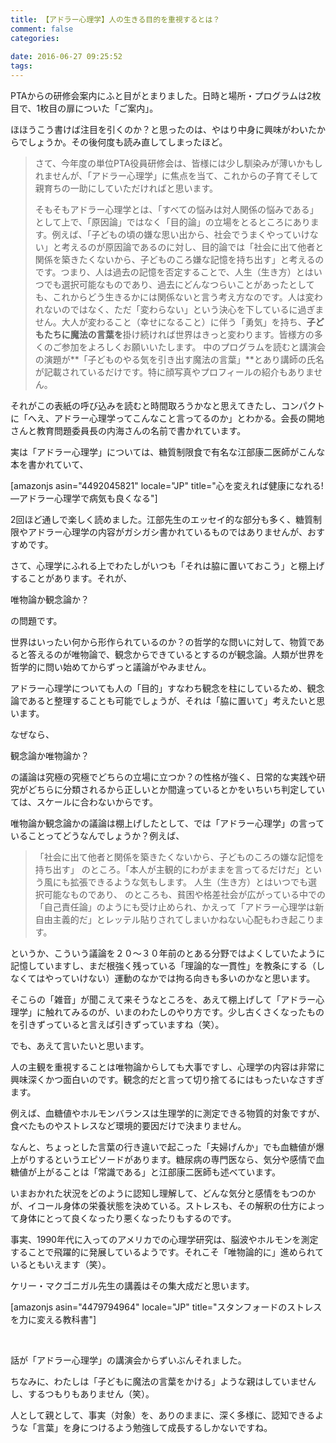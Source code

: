```yaml
---
title: 【アドラー心理学】人の生きる目的を重視するとは？
comment: false
categories:
   
date: 2016-06-27 09:25:52
tags:
---
```


PTAからの研修会案内にふと目がとまりました。日時と場所・プログラムは2枚目で、1枚目の扉についた「ご案内」。

ほほうこう書けば注目を引くのか？と思ったのは、やはり中身に興味がわいたからでしょうか。その後何度も読み直してしまったほど。

<!--more-->
> さて、今年度の単位PTA役員研修会は、皆様には少し馴染みが薄いかもしれませんが、「アドラー心理学」に焦点を当て、これからの子育てそして親育ちの一助にしていただければと思います。
> 
> そもそもアドラー心理学とは、「すべての悩みは対人関係の悩みである」として上で、「原因論」ではなく「目的論」の立場をとるところにあります。例えば、「子どもの頃の嫌な思い出から、社会でうまくやっていけない」と考えるのが原因論であるのに対し、目的論では「社会に出て他者と関係を築きたくないから、子どものころ嫌な記憶を持ち出す」と考えるのです。つまり、人は過去の記憶を否定することで、人生（生き方）とはいつでも選択可能なものであり、過去にどんなつらいことがあったとしても、これからどう生きるかには関係ないと言う考え方なのです。人は変われないのではなく、ただ「変わらない」という決心を下しているに過ぎません。大人が変わること（幸せになること）に伴う「勇気」を持ち、**子どもたちに魔法の言葉を**掛け続ければ世界はきっと変わります。皆様方の多くのご参加をよろしくお願いいたします。
中のプログラムを読むと講演会の演題が**「子どものやる気を引き出す魔法の言葉」**とあり講師の氏名が記載されているだけです。特に顔写真やプロフィールの紹介もありません。

それがこの表紙の呼び込みを読むと時間取ろうかなと思えてきたし、コンパクトに「へえ、アドラー心理学ってこんなこと言ってるのか」とわかる。会長の開地さんと教育問題委員長の内海さんの名前で書かれています。

実は「アドラー心理学」については、糖質制限食で有名な江部康二医師がこんな本を書かれていて、

[amazonjs asin="4492045821" locale="JP" title="心を変えれば健康になれる! ―アドラー心理学で病気も良くなる"]

2回ほど通しで楽しく読めました。江部先生のエッセイ的な部分も多く、糖質制限やアドラー心理学の内容がガシガシ書かれているものではありませんが、おすすめです。

さて、心理学にふれる上でわたしがいつも「それは脇に置いておこう」と棚上げすることがあります。それが、

唯物論か観念論か？

の問題です。

世界はいったい何から形作られているのか？の哲学的な問いに対して、物質であると答えるのが唯物論で、観念からできているとするのが観念論。人類が世界を哲学的に問い始めてからずっと議論がやみません。

アドラー心理学についても人の「目的」すなわち観念を柱にしているため、観念論であると整理することも可能でしょうが、それは「脇に置いて」考えたいと思います。

なぜなら、

観念論か唯物論か？

の議論は究極の究極でどちらの立場に立つか？の性格が強く、日常的な実践や研究がどちらに分類されるから正しいとか間違っているとかをいちいち判定していては、スケールに合わないからです。

唯物論か観念論かの議論は棚上げしたとして、では「アドラー心理学」の言っていることってどうなんでしょうか？例えば、
> 「社会に出て他者と関係を築きたくないから、子どものころの嫌な記憶を持ち出す」
のところ。「本人が主観的にわがままを言ってるだけだ」という風にも拡張できるような気もします。
> 人生（生き方）とはいつでも選択可能なものであり、
のところも、貧困や格差社会が広がっている中での「自己責任論」のようにも受け止められ、かえって「アドラー心理学は新自由主義的だ」とレッテル貼りされてしまいかねない心配もわき起こります。

というか、こういう議論を２０〜３０年前のとある分野ではよくしていたように記憶していますし、まだ根強く残っている「理論的な一貫性」を教条にする（しなくてはやっていけない）運動のなかでは拘る向きも多いのかなと思います。

そこらの「雑音」が聞こえて来そうなところを、あえて棚上げして「アドラー心理学」に触れてみるのが、いまのわたしのやり方です。少し古くさくなったものを引きずっていると言えば引きずっていますね（笑）。

でも、あえて言いたいと思います。

人の主観を重視することは唯物論からしても大事ですし、心理学の内容は非常に興味深くかつ面白いのです。観念的だと言って切り捨てるにはもったいなさすぎます。

例えば、血糖値やホルモンバランスは生理学的に測定できる物質的対象ですが、食べたものやストレスなど環境的要因だけで決まりません。

なんと、ちょっとした言葉の行き違いで起こった「夫婦げんか」でも血糖値が爆上がりするというエピソードがあります。糖尿病の専門医なら、気分や感情で血糖値が上がることは「常識である」と江部康二医師も述べています。

いまおかれた状況をどのように認知し理解して、どんな気分と感情をもつのかが、イコール身体の栄養状態を決めている。ストレスも、その解釈の仕方によって身体にとって良くなったり悪くなったりもするのです。

事実、1990年代に入ってのアメリカでの心理学研究は、脳波やホルモンを測定することで飛躍的に発展しているようです。それこそ「唯物論的に」進められているともいえます（笑）。

ケリー・マクゴニガル先生の講義はその集大成だと思います。

[amazonjs asin="4479794964" locale="JP" title="スタンフォードのストレスを力に変える教科書"]

&nbsp;

話が「アドラー心理学」の講演会からずいぶんそれました。

ちなみに、わたしは「子どもに魔法の言葉をかける」ような親はしていませんし、するつもりもありません（笑）。

人として親として、事実（対象）を、ありのままに、深く多様に、認知できるような「言葉」を身につけるよう勉強して成長するしかないですね。